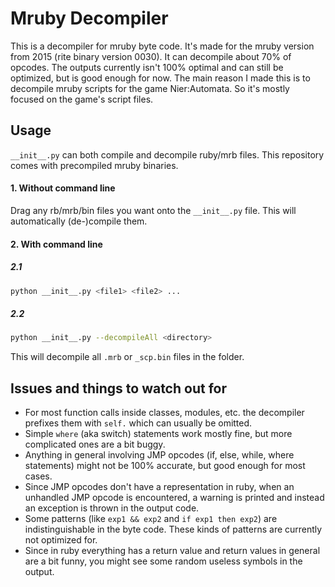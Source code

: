 # Mruby Decompiler

This is a decompiler for mruby byte code. It's made for the mruby version from 2015
(rite binary version 0030). It can decompile about 70% of opcodes. The outputs
currently isn't 100% optimal and can still be optimized, but is good enough for now.
The main reason I made this is to decompile mruby scripts for the game Nier:Automata.
So it's mostly focused on the game's script files.

## Usage

`__init__.py` can both compile and decompile ruby/mrb files. This repository comes with precompiled mruby binaries.

#### 1. Without command line

Drag any rb/mrb/bin files you want onto the `__init__.py` file. This will automatically (de-)compile them.

#### 2. With command line

##### 2.1

```bash
python __init__.py <file1> <file2> ...
```

##### 2.2

```bash
python __init__.py --decompileAll <directory>
```

This will decompile all `.mrb` or `_scp.bin` files in the folder. 

## Issues and things to watch out for

- For most function calls inside classes, modules, etc. the decompiler prefixes them with `self.` which can usually be omitted.
- Simple `where` (aka switch) statements work mostly fine, but more complicated ones are a bit buggy.
- Anything in general involving JMP opcodes (if, else, while, where statements) might not be 100% accurate, but good enough for most cases.
- Since JMP opcodes don't have a representation in ruby, when an unhandled JMP opcode is encountered, a warning is printed and instead an exception is thrown in the output code.
- Some patterns (like `exp1 && exp2` and `if exp1 then exp2`) are indistinguishable in the byte code. These kinds of patterns are currently not optimized for.
- Since in ruby everything has a return value and return values in general are a bit funny, you might see some random useless symbols in the output.
